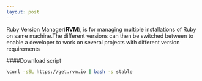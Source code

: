 ```yaml
---
layout: post
---
```


Ruby Version Manager(**RVM**), is for managing multiple installations of Ruby on same machine.The different versions can then be switched between to enable a developer to work on several projects with different version requirements

####Download script

```bash
\curl -sSL https://get.rvm.io | bash -s stable
```
